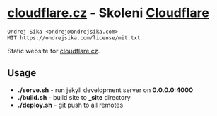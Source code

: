 # [cloudflare.cz](https://cloudflare.cz) - Skoleni [Cloudflare](https://cloudflare.com)

    Ondrej Sika <ondrej@ondrejsika.com>
    MIT https://ondrejsika.com/license/mit.txt

Static website for [cloudflare.cz](https://cloudflare.cz).


## Usage

* __./serve.sh__ - run jekyll development server on __0.0.0.0:4000__
* __./build.sh__ - build site to **_site** directory
* __./deploy.sh__ - git push to all remotes

